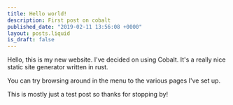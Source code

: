 ```yaml
---
title: Hello world!
description: First post on cobalt
published_date: "2019-02-11 13:56:08 +0000"
layout: posts.liquid
is_draft: false
---
```


Hello, this is my new website. I've decided on using Cobalt. It's a really nice static site generator written in rust.

You can try browsing around in the menu to the various pages I've set up.

This is mostly just a test post so thanks for stopping by!
